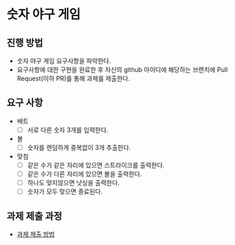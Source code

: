 # 숫자 야구 게임
## 진행 방법
* 숫자 야구 게임 요구사항을 파악한다.
* 요구사항에 대한 구현을 완료한 후 자신의 github 아이디에 해당하는 브랜치에 Pull Request(이하 PR)를 통해 과제를 제출한다.

## 요구 사항
- 배트
    - [ ]  서로 다른 숫자 3개를 입력한다.

- 볼
    - [ ]  숫자를 랜덤하게 중복없이 3개 추출한다.
    
- 맞침
    - [ ] 같은 수가 같은 자리에 있으면 스트라이크를 출력한다.
    - [ ] 같은 수가 다른 자리에 있으면 볼을 출력한다.
    - [ ] 하나도 맞지않으면 낫싱을 출력한다.
    - [ ] 숫자가 모두 맞으면 종료된다.

## 과제 제출 과정
* [과제 제출 방법](https://github.com/next-step/nextstep-docs/tree/master/precourse)
